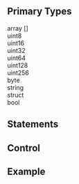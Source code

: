 ## Primary Types

array []  
uint8  
uint16  
uint32  
uint64  
uint128  
uint256  
byte  
string  
struct  
bool  

## Statements


## Control


## Example
